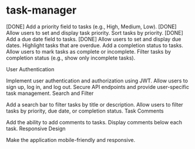 # task-manager

[DONE] Add a priority field to tasks (e.g., High, Medium, Low). 
[DONE] Allow users to set and display task priority.
Sort tasks by priority.
[DONE] Add a due date field to tasks.
[DONE] Allow users to set and display due dates.
Highlight tasks that are overdue.
Add a completion status to tasks.
Allow users to mark tasks as complete or incomplete.
Filter tasks by completion status (e.g., show only incomplete tasks).

User Authentication

Implement user authentication and authorization using JWT.
Allow users to sign up, log in, and log out.
Secure API endpoints and provide user-specific task management.
Search and Filter

Add a search bar to filter tasks by title or description.
Allow users to filter tasks by priority, due date, or completion status.
Task Comments

Add the ability to add comments to tasks.
Display comments below each task.
Responsive Design

Make the application mobile-friendly and responsive.